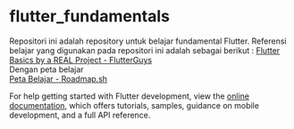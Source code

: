 # flutter_fundamentals

Repositori ini adalah repository untuk belajar fundamental Flutter.
Referensi belajar yang digunakan pada repositori ini adalah sebagai berikut :
[Flutter Basics by a REAL Project - FlutterGuys](https://www.youtube.com/watch?v=D4nhaszNW4o)  
Dengan peta belajar  
[Peta Belajar - Roadmap.sh](https://roadmap.sh/flutter)

For help getting started with Flutter development, view the
[online documentation](https://docs.flutter.dev/), which offers tutorials,
samples, guidance on mobile development, and a full API reference.
